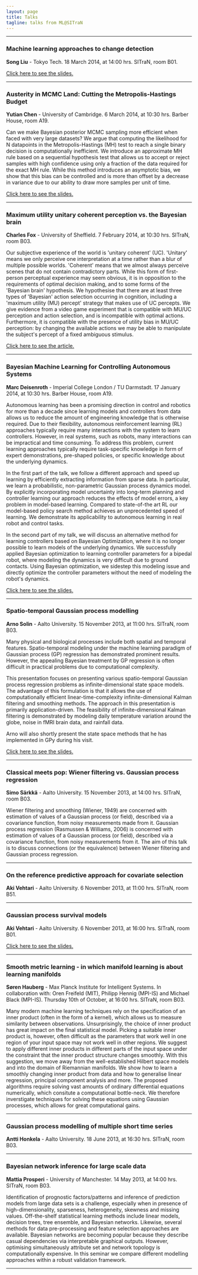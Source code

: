```yaml
---
layout: page
title: Talks
tagline: talks from ML@SITraN
---
```



* * * * *

### Machine learning approaches to change detection

**Song Liu** - Tokyo Tech.
 18 March 2014, at 14:00 hrs.
 SITraN, room B01.


[Click here to see the slides.](./slides/2014-03-18-song-liu.pdf)

* * * * *

### Austerity in MCMC Land: Cutting the Metropolis-Hastings Budget

**Yutian Chen** - University of Cambridge.
 6 March 2014, at 10:30 hrs.
 Barber House, room A19.

Can we make Bayesian posterior MCMC sampling more efficient when faced
with very large datasets? We argue that computing the likelihood for N
datapoints in the Metropolis-Hastings (MH) test to reach a single binary
decision is computationally inefficient. We introduce an approximate MH
rule based on a sequential hypothesis test that allows us to accept or
reject samples with high confidence using only a fraction of the data
required for the exact MH rule. While this method introduces an
asymptotic bias, we show that this bias can be controlled and is more
than offset by a decrease in variance due to our ability to draw more
samples per unit of time.


[Click here to see the slides.](./slides/2014-03-06-yutian-austerityMCMC.pdf)

* * * * *

### Maximum utility unitary coherent perception vs. the Bayesian brain

**Charles Fox** - University of Sheffield.
 7 February 2014, at 10:30 hrs.
 SITraN, room B03.

Our subjective experience of the world is 'unitary coherent' (UC).
'Unitary' means we only perceive one interpretation at a time rather
than a blur of multiple possible worlds. 'Coherent' means that we almost
always perceive scenes that do not contain contradictory parts. While
this form of first-person perceptual experience may seem obvious, it is
in opposition to the requirements of optimal decision making, and to
some forms of the 'Bayesian brain' hypothesis. We hypothesise that there
are at least three types of 'Bayesian' action selection occurring in
cognition, including a 'maximum utility (MU) percept' strategy that
makes use of UC percepts. We give evidence from a video game experiment
that is compatible with MU/UC perception and action selection, and is
incompatible with optimal actions. Furthermore, it is compatible with
the presence of utility bias in MU/UC perception: by changing the
available actions we may be able to manipulate the subject's percept of
a fixed ambiguous stimulus.


[Click here to see the article.](http://staffwww.dcs.shef.ac.uk/people/C.Fox/fox_unitary_coherent.pdf)

* * * * *

### Bayesian Machine Learning for Controlling Autonomous Systems

**Marc Deisenroth** - Imperial College London / TU Darmstadt.
 17 January 2014, at 10:30 hrs.
 Barber House, room A19.

Autonomous learning has been a promising direction in control and
robotics for more than a decade since learning models and controllers
from data allows us to reduce the amount of engineering knowledge that
is otherwise required. Due to their flexibility, autonomous
reinforcement learning (RL) approaches typically require many
interactions with the system to learn controllers. However, in real
systems, such as robots, many interactions can be impractical and time
consuming. To address this problem, current learning approaches
typically require task-specific knowledge in form of expert
demonstrations, pre-shaped policies, or specific knowledge about the
underlying dynamics.

In the first part of the talk, we follow a different approach and speed
up learning by efficiently extracting information from sparse data. In
particular, we learn a probabilistic, non-parametric Gaussian process
dynamics model. By explicitly incorporating model uncertainty into
long-term planning and controller learning our approach reduces the
effects of model errors, a key problem in model-based learning. Compared
to state-of-the art RL our model-based policy search method achieves an
unprecedented speed of learning. We demonstrate its applicability to
autonomous learning in real robot and control tasks.

In the second part of my talk, we will discuss an alternative method for
learning controllers based on Bayesian Optimization, where it is no
longer possible to learn models of the underlying dynamics. We
successfully applied Bayesian optimization to learning controller
parameters for a bipedal robot, where modeling the dynamics is very
difficult due to ground contacts. Using Bayesian optimization, we
sidestep this modeling issue and directly optimize the controller
parameters without the need of modeling the robot's dynamics. 

[Click here to see the slides.](./slides/2014-01-17-marc-deisenroth.pdf)

* * * * *

### Spatio-temporal Gaussian process modelling

**Arno Solin** - Aalto University.
 15 November 2013, at 11:00 hrs.
 SITraN, room B03.

Many physical and biological processes include both spatial and temporal
features. Spatio-temporal modeling under the machine learning paradigm
of Gaussian process (GP) regression has demonstrated prominent results.
However, the appealing Bayesian treatment by GP regression is often
difficult in practical problems due to computational complexity.

This presentation focuses on presenting various spatio-temporal Gaussian
process regression problems as infinite-dimensional state space models.
The advantage of this formulation is that it allows the use of
computationally efficient linear-time-complexity infinite-dimensional
Kalman filtering and smoothing methods. The approach in this
presentation is primarily application-driven. The feasibility of
infinite-dimensional Kalman filtering is demonstrated by modeling daily
temperature variation around the globe, noise in fMRI brain data, and
rainfall data.

Arno will also shortly present the state space methods that he has
implemented in GPy during his visit. 

[Click here to see the slides.](./slides/2013-11-19-Solin-Sheffield-1.pdf)

* * * * *

### Classical meets pop: Wiener filtering vs. Gaussian process regression

**Simo Särkkä** - Aalto University.
 15 November 2013, at 14:00 hrs.
 SITraN, room B03.

Wiener filtering and smoothing (Wiener, 1949) are concerned with
estimation of values of a Gaussian process (or field), described via a
covariance function, from noisy measurements made from it. Gaussian
process regression (Rasmussen & Williams, 2006) is concerned with
estimation of values of a Gaussian process (or field), described via a
covariance function, from noisy measurements from it. The aim of this
talk is to discuss connections (or the equivalence) between Wiener
filtering and Gaussian process regression.

* * * * *

### On the reference predictive approach for covariate selection

**Aki Vehtari** - Aalto University.
 6 November 2013, at 11:00 hrs.
 SITraN, room B51.

* * * * *

### Gaussian process survival models

**Aki Vehtari** - Aalto University.
 6 November 2013, at 16:00 hrs.
 SITraN, room B01.
 
[Click here to see the slides.](./slides/slides_varanasi_sheffield-1.pdf)

* * * * *

### Smooth metric learning - in which manifold learning is about learning manifolds

**Søren Hauberg** - Max Planck Institute for Intelligent Systems.
 In collaboration with: Oren Freifeld (MIT), Philipp Hennig (MPI-IS) and
Michael Black (MPI-IS).
 Thursday 10th of October, at 16:00 hrs.
 SITraN, room B03.

Many modern machine learning techniques rely on the specification of an
inner product (often in the form of a kernel), which allows us to
measure similarity between observations. Unsurprisingly, the choice of
inner product has great impact on the final statistical model. Picking a
suitable inner product is, however, often difficult as the parameters
that work well in one region of your input space may not work well in
other regions. We suggest to apply different inner products in different
parts of the input space under the constraint that the inner product
structure changes smoothly. With this suggestion, we move away from the
well-established Hilbert space models and into the domain of Riemannian
manifolds. We show how to learn a smoothly changing inner product from
data and how to generalise linear regression, principal component
analysis and more. The proposed algorithms require solving vast amounts
of ordinary differential equations numerically, which consitute a
computational bottle-neck. We therefore inverstigate techniques for
solving these equations using Gaussian processes, which allows for great
computational gains.

* * * * *

### Gaussian process modelling of multiple short time series

**Antti Honkela** - Aalto University.
 18 June 2013, at 16:30 hrs.
 SITraN, room B03.

* * * * *

### Bayesian network inference for large scale data

**Mattia Prosperi** - University of Manchester.
 14 May 2013, at 14:00 hrs.
 SITraN, room B03.

Identification of prognostic factors/patterns and inference of
prediction models from large data sets is a challenge, especially when
in presence of high-dimensionality, sparseness, heterogeneity, skewness
and missing values. Off-the-shelf statistical learning methods include
linear models, decision trees, tree ensemble, and Bayesian networks.
Likewise, several methods for data pre-processing and feature selection
approaches are available. Bayesian networks are becoming popular because
they describe casual dependencies via interpretable graphical outputs.
However, optimising simultaneously attribute set and network topology is
computationally expensive. In this seminar we compare different
modelling approaches within a robust validation framework.

* * * * *

